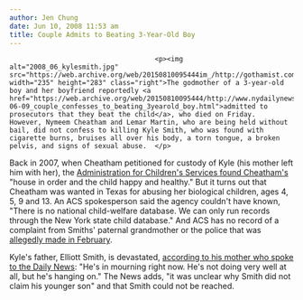 ```yaml
---
author: Jen Chung
date: Jun 10, 2008 11:53 am
title: Couple Admits to Beating 3-Year-Old Boy
---
```


	
										<p><img alt="2008_06_kylesmith.jpg" src="https://web.archive.org/web/20150810095444im_/http://gothamist.com/attachments/jen/2008_06_kylesmith.jpg" width="235" height="283" class="right">The godmother of a 3-year-old boy and her boyfriend reportedly <a href="https://web.archive.org/web/20150810095444/http://www.nydailynews.com/news/ny_crime/2008/06/09/2008-06-09_couple_confesses_to_beating_3yearold_boy.html">admitted to prosecutors that they beat the child</a>, who died on Friday.  However, Nymeem Cheatham and Lemar Martin, who are being held without bail, did not confess to killing Kyle Smith, who was found with cigarette burns, bruises all over his body, a torn tongue, a broken pelvis, and signs of sexual abuse.  </p>

<p>Back in 2007, when Cheatham petitioned for custody of Kyle (his mother left him with her), the <a href="https://web.archive.org/web/20150810095444/http://www.nypost.com/seven/06102008/news/regionalnews/city_blew_chance_to_save_tot_114884.htm">Administration for Children&apos;s Services found Cheatham&apos;s</a> &quot;house in order and the child happy and healthy.&quot;  But it turns out that Cheatham was wanted in Texas for abusing her biological children, ages 4, 5, 9 and 13.  An ACS spokesperson said the agency couldn&apos;t have known, &quot;There is no national child-welfare database.  We can only run records through the New York state child database.&quot; And ACS has no record of a complaint from Smiths&apos; paternal grandmother or the police that was <a href="https://web.archive.org/web/20150810095444/http://gothamist.com/2008/06/09/more_questions_1.php">allegedly made in February</a>.</p>

<p>Kyle&apos;s father, Elliott Smith, is devastated, <a href="https://web.archive.org/web/20150810095444/http://www.nydailynews.com/news/ny_crime/2008/06/10/2008-06-10_dad_crushed_over_death_of_little_kyle_.html">according to his mother who spoke to the Daily News</a>: &quot;He&apos;s in mourning right now.  He&apos;s not doing very well at all, but he&apos;s hanging on.&quot;  The News adds, &quot;it was unclear why Smith did not claim his younger son&quot; and that Smith could not be reached.  </p>					
										
									
				
